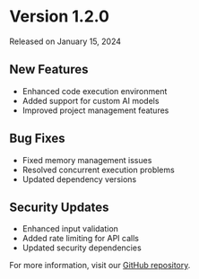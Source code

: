 # Version 1.2.0
Released on January 15, 2024

## New Features
- Enhanced code execution environment
- Added support for custom AI models
- Improved project management features

## Bug Fixes
- Fixed memory management issues
- Resolved concurrent execution problems
- Updated dependency versions

## Security Updates
- Enhanced input validation
- Added rate limiting for API calls
- Updated security dependencies

For more information, visit our [GitHub repository](https://github.com/nadeeshafdo/bota).
